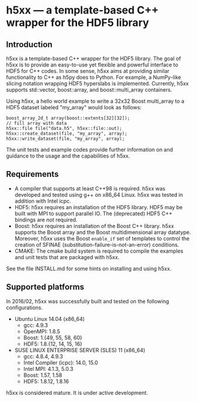 # h5xx — a template-based C++ wrapper for the HDF5 library


## Introduction

h5xx is a template-based C++ wrapper for the HDF5 library.  The goal of h5xx is
to provide an easy-to-use yet flexible and powerful interface to HDF5 for C++
codes.  In some sense, h5xx aims at providing similar functionality to C++ as
h5py does to Python.  For example, a NumPy-like slicing notation wrapping HDF5
hyperslabs is implemented.  Currently, h5xx supports std::vector, boost::array,
and boost::multi_array containers.

Using h5xx, a hello world example to write a 32x32 Boost multi_array to a HDF5
dataset labeled "my_array" would look as follows:
```
boost_array_2d_t array(boost::extents[32][32]);
// fill array with data
h5xx::file file("data.h5", h5xx::file::out);
h5xx::create_dataset(file, "my_array", array);
h5xx::write_dataset(file, "my_array", array);
```

The unit tests and example codes provide further information on and guidance to
the usage and the capabilities of h5xx.


## Requirements

* A compiler that supports at least C++98 is required.  h5xx was developed
and tested using g++ on x86_64 Linux.  h5xx was tested in addition with Intel
icpc.
* HDF5: h5xx requires an installation of the HDF5 library.  HDF5 may be built
with MPI to support parallel IO.  The (deprecated) HDF5 C++ bindings are *not* required.
* Boost: h5xx requires an installation of the Boost C++ library.
h5xx supports the Boost array and the Boost multidimensional array datatype.
Moreover, h5xx uses the Boost `enable_if` set of templates to control the creation
of SFINAE (substitution-failure-is-not-an-error) conditions.
* CMAKE: The cmake build system is required to compile the examples and unit
tests that are packaged with h5xx.

See the file INSTALL.md for some hints on installing and using h5xx.


## Supported platforms

In 2016/02, h5xx was successfully built and tested on the following
configurations.

* Ubuntu Linux 14.04 (x86_64)
  * gcc: 4.9.3
  * OpenMPI: 1.8.5
  * Boost: 1.{49, 55, 58, 60}
  * HDF5: 1.8.{12, 14, 15, 16}
* SUSE LINUX ENTERPRISE SERVER (SLES) 11 (x86_64)
  * gcc: 4.8.4, 4.9.3
  * Intel Compiler (icpc): 14.0, 15.0
  * Intel MPI: 4.1.3, 5.0.3
  * Boost: 1.57, 1.58
  * HDF5: 1.8.12, 1.8.16

h5xx is considered mature.  It is under active development.
